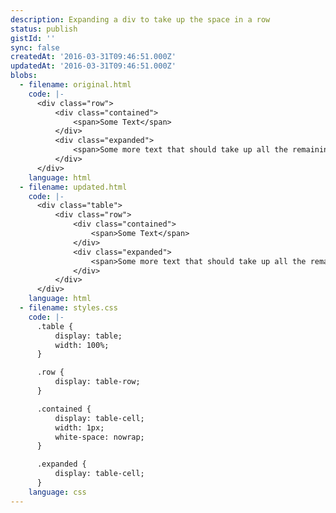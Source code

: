 ```yaml
---
description: Expanding a div to take up the space in a row
status: publish
gistId: ''
sync: false
createdAt: '2016-03-31T09:46:51.000Z'
updatedAt: '2016-03-31T09:46:51.000Z'
blobs:
  - filename: original.html
    code: |-
      <div class="row">
          <div class="contained">
              <span>Some Text</span>
          </div>
          <div class="expanded">
              <span>Some more text that should take up all the remaining space.</span>
          </div>
      </div>
    language: html
  - filename: updated.html
    code: |-
      <div class="table">
          <div class="row">
              <div class="contained">
                  <span>Some Text</span>
              </div>
              <div class="expanded">
                  <span>Some more text that should take up all the remaining space.</span>
              </div>
          </div>
      </div>
    language: html
  - filename: styles.css
    code: |-
      .table {
          display: table;
          width: 100%;
      }

      .row {
          display: table-row;
      }

      .contained {
          display: table-cell;
          width: 1px;
          white-space: nowrap;
      }

      .expanded {
          display: table-cell;
      }
    language: css
---
```


